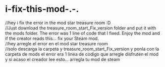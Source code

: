 # i-fix-this-mod-.-.
//hey i fix the error in the mod star treasure room :D
<br>
//Just download the treasure_room_start_Fix_version folder and put it with the mods folder. The error was 1 line of code that I fixed. Enjoy the mod and if the creator reads this... fix your Steam mod.
<br>
//hey arregle el error en el mod star treasure room
<br>
//solo descarga la carpeta y treasure_room_start_Fix_version y ponla con la carpeta de mods el error era 1 linea de codigo que arregle disfruten el mod y si acaso el creador lee esto... arregla tu mod de steam
